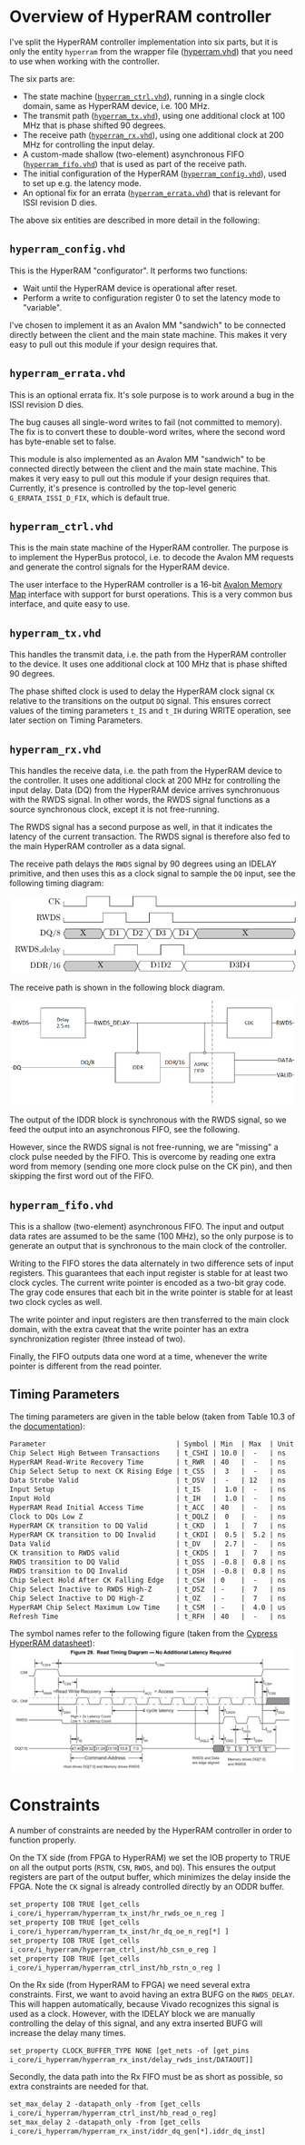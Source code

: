 # Overview of HyperRAM controller

I've split the HyperRAM controller implementation into six parts, but it is
only the entity `hyperram` from the wrapper file ([hyperram.vhd](hyperram.vhd))
that you need to use when working with the controller.

The six parts are:

* The state machine ([`hyperram_ctrl.vhd`](hyperram_ctrl.vhd)), running in a
  single clock domain, same as HyperRAM device, i.e. 100 MHz.
* The transmit path ([`hyperram_tx.vhd`](hyperram_tx.vhd)), using one additional
  clock at 100 MHz that is phase shifted 90 degrees.
* The receive path ([`hyperram_rx.vhd`](hyperram_rx.vhd)), using one additional
  clock at 200 MHz for controlling the input delay.
* A custom-made shallow (two-element) asynchronous FIFO
  ([`hyperram_fifo.vhd`](hyperram_fifo.vhd)) that is used as part of the receive path.
* The initial configuration of the HyperRAM
  ([`hyperram_config.vhd`](hyperram_config.vhd)), used to set up e.g. the latency mode.
* An optional fix for an errata
  ([`hyperram_errata.vhd`](hyperram_errata.vhd)) that is relevant for ISSI revision D
  dies.

The above six entities are described in more detail in the following:

## `hyperram_config.vhd`

This is the HyperRAM "configurator".
It performs two functions:

* Wait until the HyperRAM device is operational after reset.
* Perform a write to configuration register 0 to set the latency mode to "variable".

I've chosen to implement it as an Avalon MM "sandwich" to be connected directly
between the client and the main state machine. This makes it very easy to pull
out this module if your design requires that.

## `hyperram_errata.vhd`

This is an optional errata fix. It's sole purpose is to work around a bug
in the ISSI revision D dies.

The bug causes all single-word writes to fail (not committed to memory). The fix is to
convert these to double-word writes, where the second word has byte-enable set to false.

This module is also implemented as an Avalon MM "sandwich" to be connected directly
between the client and the main state machine. This makes it very easy to pull out this
module if your design requires that. Currently, it's presence is controlled by the
top-level generic `G_ERRATA_ISSI_D_FIX`, which is default true.

## `hyperram_ctrl.vhd`

This is the main state machine of the HyperRAM controller.  The purpose is to implement
the HyperBus protocol, i.e.  to decode the Avalon MM requests and generate the control
signals for the HyperRAM device.

The user interface to the HyperRAM controller is a 16-bit [Avalon Memory
Map](../../doc/Avalon_Interface_Specifications.pdf) interface with support for burst
operations.  This is a very common bus interface, and quite easy to use.

## `hyperram_tx.vhd`
This handles the transmit data, i.e. the path from the HyperRAM controller to the device.
It uses one additional clock at 100 MHz that is phase shifted 90 degrees.

The phase shifted clock is used to delay the HyperRAM clock signal `CK` relative to the
transitions on the output `DQ` signal. This ensures correct values of the timing
parameters `t_IS` and `t_IH` during WRITE operation, see later section on Timing
Parameters.

## `hyperram_rx.vhd`
This handles the receive data, i.e. the path from the HyperRAM device to the controller.
It uses one additional clock at 200 MHz for controlling the input delay.  Data (DQ) from the
HyperRAM device arrives synchronuous with the RWDS signal.  In other words, the RWDS
signal functions as a source synchronous clock, except it is not free-running.

The RWDS signal has a second purpose as well, in that it indicates the latency of the
current transaction. The RWDS signal is therefore also fed to the main HyperRAM controller
as a data signal.

The receive path delays the `RWDS` signal by 90 degrees using an IDELAY primitive, and
then uses this as a clock signal to sample the `DQ` input, see the following timing diagram:

![timing diagram](../../doc/rx_timing.png)

The receive path is shown in the following block diagram.

![block diagram](../../doc/rx_block.png)

The output of the IDDR block is synchronous with the RWDS signal, so we feed the output
into an asynchronous FIFO, see the following.

However, since the RWDS signal is not free-running, we are "missing" a clock pulse needed
by the FIFO. This is overcome by reading one extra word from memory (sending one more
clock pulse on the CK pin), and then skipping the first word out of the FIFO.

## `hyperram_fifo.vhd`

This is a shallow (two-element) asynchronous FIFO. The input and output data rates are
assumed to be the same (100 MHz), so the only purpose is to generate an output that is
synchronous to the main clock of the controller.

Writing to the FIFO stores the data alternately in two difference sets of input registers.
This guarantees that each input register is stable for at least two clock cycles. The
current write pointer is encoded as a two-bit gray code.  The gray code ensures that each
bit in the write pointer is stable for at least two clock cycles as well.

The write pointer and input registers are then transferred to the main clock domain, with
the extra caveat that the write pointer has an extra synchronization register (three
instead of two).

Finally, the FIFO outputs data one word at a time, whenever the write pointer is different
from the read pointer.

## Timing Parameters

The timing parameters are given in the table below (taken from Table 10.3 of the
[documentation](../../doc/66-67WVH8M8ALL-BLL-938852.pdf)):

```
Parameter                                | Symbol | Min  | Max  | Unit
Chip Select High Between Transactions    | t_CSHI | 10.0 |  -   | ns
HyperRAM Read-Write Recovery Time        | t_RWR  | 40   |  -   | ns
Chip Select Setup to next CK Rising Edge | t_CSS  |  3   |  -   | ns
Data Strobe Valid                        | t_DSV  |  -   | 12   | ns
Input Setup                              | t_IS   |  1.0 |  -   | ns
Input Hold                               | t_IH   |  1.0 |  -   | ns
HyperRAM Read Initial Access Time        | t_ACC  | 40   |  -   | ns
Clock to DQs Low Z                       | t_DQLZ |  0   |  -   | ns
HyperRAM CK transition to DQ Valid       | t_CKD  |  1   |  7   | ns
HyperRAM CK transition to DQ Invalid     | t_CKDI |  0.5 |  5.2 | ns
Data Valid                               | t_DV   |  2.7 |  -   | ns
CK transition to RWDS valid              | t_CKDS |  1   |  7   | ns
RWDS transition to DQ Valid              | t_DSS  | -0.8 |  0.8 | ns
RWDS transition to DQ Invalid            | t_DSH  | -0.8 |  0.8 | ns
Chip Select Hold After CK Falling Edge   | t_CSH  | 0    |  -   | ns
Chip Select Inactive to RWDS High-Z      | t_DSZ  | -    |  7   | ns
Chip Select Inactive to DQ High-Z        | t_OZ   | -    |  7   | ns
HyperRAM Chip Select Maximum Low Time    | t_CSM  | -    |  4.0 | us
Refresh Time                             | t_RFH  | 40   |  -   | ns
```

The symbol names refer to the following figure (taken from the [Cypress HyperRAM datasheet](../../doc/s27kl0642.pdf)):
![timing diagram](../../doc/Timing_Diagram.png)


# Constraints

A number of constraints are needed by the HyperRAM controller in order to function
properly.

On the TX side (from FPGA to HyperRAM) we set the IOB property to TRUE on all the output
ports (`RSTN`, `CSN`, `RWDS`, and `DQ`). This ensures the output registers are part of the
output buffer, which minimizes the delay inside the FPGA. Note the `CK` signal is already
controlled directly by an ODDR buffer.

```
set_property IOB TRUE [get_cells i_core/i_hyperram/hyperram_tx_inst/hr_rwds_oe_n_reg ]
set_property IOB TRUE [get_cells i_core/i_hyperram/hyperram_tx_inst/hr_dq_oe_n_reg[*] ]
set_property IOB TRUE [get_cells i_core/i_hyperram/hyperram_ctrl_inst/hb_csn_o_reg ]
set_property IOB TRUE [get_cells i_core/i_hyperram/hyperram_ctrl_inst/hb_rstn_o_reg ]
```

On the Rx side (from HyperRAM to FPGA) we need several extra constraints. First, we want
to avoid having an extra BUFG on the `RWDS_DELAY`. This will happen automatically, because
Vivado recognizes this signal is used as a clock. However, with the IDELAY block we are
manually controlling the delay of this signal, and any extra inserted BUFG will increase
the delay many times.

```
set_property CLOCK_BUFFER_TYPE NONE [get_nets -of [get_pins i_core/i_hyperram/hyperram_rx_inst/delay_rwds_inst/DATAOUT]]
```

Secondly, the data path into the Rx FIFO must be as short as possible, so extra
constraints are needed for that.

```
set_max_delay 2 -datapath_only -from [get_cells i_core/i_hyperram/hyperram_ctrl_inst/hb_read_o_reg]
set_max_delay 2 -datapath_only -from [get_cells i_core/i_hyperram/hyperram_rx_inst/iddr_dq_gen[*].iddr_dq_inst]
```

